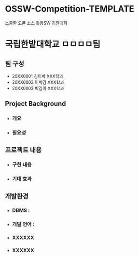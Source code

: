 # OSSW-Competition-TEMPLATE
소중한 오픈 소스 활용SW 경진대회 
# 국립한밭대학교 ㅁㅁㅁㅁ팀

## 팀 구성 
- 20XX0001 김이박 XXX학과
- 20XX0002 이박김 XXX학과
- 20XX0003 박김이 XXX학과

## Project Background
  - ### 개요
  - ### 필요성
    
## 프로젝트 내용
  - ### 구현 내용
  - ### 기대 효과

## 개발환경
  - ### DBMS :
  - ### 개발 언어 :
  - ### XXXXXX
  - ### XXXXXX
